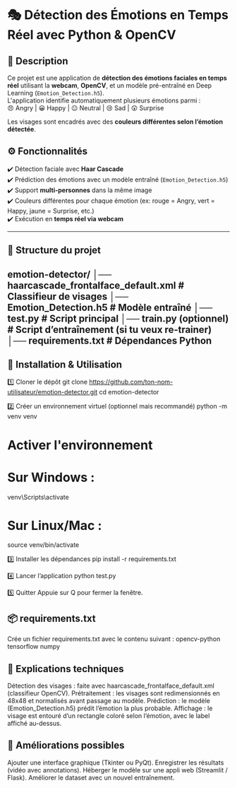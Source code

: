# 🎭 Détection des Émotions en Temps Réel avec Python & OpenCV  

## 📌 Description
Ce projet est une application de **détection des émotions faciales en temps réel** utilisant la **webcam**, **OpenCV**, et un modèle pré-entraîné en Deep Learning (`Emotion_Detection.h5`).  
L'application identifie automatiquement plusieurs émotions parmi :  
😠 Angry | 😀 Happy | 😐 Neutral | 😢 Sad | 😲 Surprise  

Les visages sont encadrés avec des **couleurs différentes selon l’émotion détectée**.  

## ⚙️ Fonctionnalités
✔️ Détection faciale avec **Haar Cascade**  
✔️ Prédiction des émotions avec un modèle entraîné (`Emotion_Detection.h5`)  
✔️ Support **multi-personnes** dans la même image  
✔️ Couleurs différentes pour chaque émotion (ex: rouge = Angry, vert = Happy, jaune = Surprise, etc.)  
✔️ Exécution en **temps réel via webcam**  

---

## 📂 Structure du projet
emotion-detector/
│── haarcascade_frontalface_default.xml # Classifieur de visages
│── Emotion_Detection.h5 # Modèle entraîné
│── test.py # Script principal
│── train.py (optionnel) # Script d’entraînement (si tu veux re-trainer)
│── requirements.txt # Dépendances Python
---
## 🚀 Installation & Utilisation

1️⃣ Cloner le dépôt
git clone https://github.com/ton-nom-utilisateur/emotion-detector.git
cd emotion-detector

2️⃣ Créer un environnement virtuel (optionnel mais recommandé)
python -m venv venv
# Activer l'environnement
# Sur Windows :
venv\Scripts\activate
# Sur Linux/Mac :
source venv/bin/activate

3️⃣ Installer les dépendances
pip install -r requirements.txt

4️⃣ Lancer l’application
python test.py

5️⃣ Quitter
Appuie sur Q pour fermer la fenêtre.

## 📦 requirements.txt
Crée un fichier requirements.txt avec le contenu suivant :
opencv-python
tensorflow
numpy

## 📘 Explications techniques
Détection des visages : faite avec haarcascade_frontalface_default.xml (classifieur OpenCV).
Prétraitement : les visages sont redimensionnés en 48x48 et normalisés avant passage au modèle.
Prédiction : le modèle (Emotion_Detection.h5) prédit l’émotion la plus probable.
Affichage : le visage est entouré d’un rectangle coloré selon l’émotion, avec le label affiché au-dessus.

## 🔮 Améliorations possibles
Ajouter une interface graphique (Tkinter ou PyQt).
Enregistrer les résultats (vidéo avec annotations).
Héberger le modèle sur une appli web (Streamlit / Flask).
Améliorer le dataset avec un nouvel entraînement.
